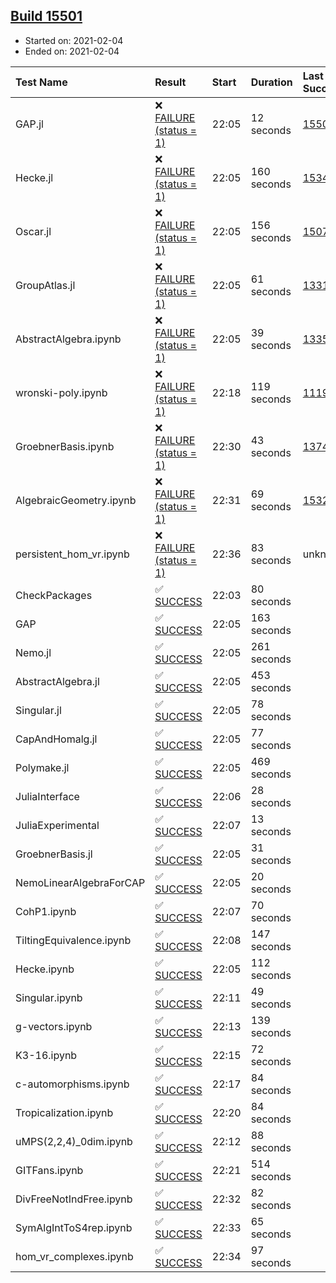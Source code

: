 ## [Build 15501](https://oscarci.mathematik.uni-kl.de/job/oscar/15501/)

* Started on: 2021-02-04
* Ended on: 2021-02-04

| Test Name    | Result | Start | Duration | Last Success | First Failure |
|:-------------|:-------|:------|:---------|:-------------|:--------------|
| GAP.jl | ❌ [FAILURE (status = 1)](https://oscarci.mathematik.uni-kl.de/job/oscar/15501/artifact/logs/build-15501/GAP.jl.log) | 22:05 | 12 seconds | [15500](https://oscarci.mathematik.uni-kl.de/job/oscar/15500/) | [15501](https://oscarci.mathematik.uni-kl.de/job/oscar/15501/) |
| Hecke.jl | ❌ [FAILURE (status = 1)](https://oscarci.mathematik.uni-kl.de/job/oscar/15501/artifact/logs/build-15501/Hecke.jl.log) | 22:05 | 160 seconds | [15344](https://oscarci.mathematik.uni-kl.de/job/oscar/15344/) | [15348](https://oscarci.mathematik.uni-kl.de/job/oscar/15348/) |
| Oscar.jl | ❌ [FAILURE (status = 1)](https://oscarci.mathematik.uni-kl.de/job/oscar/15501/artifact/logs/build-15501/Oscar.jl.log) | 22:05 | 156 seconds | [15079](https://oscarci.mathematik.uni-kl.de/job/oscar/15079/) | [15080](https://oscarci.mathematik.uni-kl.de/job/oscar/15080/) |
| GroupAtlas.jl | ❌ [FAILURE (status = 1)](https://oscarci.mathematik.uni-kl.de/job/oscar/15501/artifact/logs/build-15501/GroupAtlas.jl.log) | 22:05 | 61 seconds | [13311](https://oscarci.mathematik.uni-kl.de/job/oscar/13311/) | [13312](https://oscarci.mathematik.uni-kl.de/job/oscar/13312/) |
| AbstractAlgebra.ipynb | ❌ [FAILURE (status = 1)](https://oscarci.mathematik.uni-kl.de/job/oscar/15501/artifact/logs/build-15501/AbstractAlgebra.ipynb.log) | 22:05 | 39 seconds | [13355](https://oscarci.mathematik.uni-kl.de/job/oscar/13355/) | [13356](https://oscarci.mathematik.uni-kl.de/job/oscar/13356/) |
| wronski-poly.ipynb | ❌ [FAILURE (status = 1)](https://oscarci.mathematik.uni-kl.de/job/oscar/15501/artifact/logs/build-15501/wronski-poly.ipynb.log) | 22:18 | 119 seconds | [11192](https://oscarci.mathematik.uni-kl.de/job/oscar/11192/) | [11193](https://oscarci.mathematik.uni-kl.de/job/oscar/11193/) |
| GroebnerBasis.ipynb | ❌ [FAILURE (status = 1)](https://oscarci.mathematik.uni-kl.de/job/oscar/15501/artifact/logs/build-15501/GroebnerBasis.ipynb.log) | 22:30 | 43 seconds | [13748](https://oscarci.mathematik.uni-kl.de/job/oscar/13748/) | [13749](https://oscarci.mathematik.uni-kl.de/job/oscar/13749/) |
| AlgebraicGeometry.ipynb | ❌ [FAILURE (status = 1)](https://oscarci.mathematik.uni-kl.de/job/oscar/15501/artifact/logs/build-15501/AlgebraicGeometry.ipynb.log) | 22:31 | 69 seconds | [15322](https://oscarci.mathematik.uni-kl.de/job/oscar/15322/) | [15323](https://oscarci.mathematik.uni-kl.de/job/oscar/15323/) |
| persistent_hom_vr.ipynb | ❌ [FAILURE (status = 1)](https://oscarci.mathematik.uni-kl.de/job/oscar/15501/artifact/logs/build-15501/persistent_hom_vr.ipynb.log) | 22:36 | 83 seconds | unknown | unknown |
| CheckPackages | ✅ [SUCCESS](https://oscarci.mathematik.uni-kl.de/job/oscar/15501/artifact/logs/build-15501/CheckPackages.log) | 22:03 | 80 seconds |  |  |
| GAP | ✅ [SUCCESS](https://oscarci.mathematik.uni-kl.de/job/oscar/15501/artifact/logs/build-15501/GAP.log) | 22:05 | 163 seconds |  |  |
| Nemo.jl | ✅ [SUCCESS](https://oscarci.mathematik.uni-kl.de/job/oscar/15501/artifact/logs/build-15501/Nemo.jl.log) | 22:05 | 261 seconds |  |  |
| AbstractAlgebra.jl | ✅ [SUCCESS](https://oscarci.mathematik.uni-kl.de/job/oscar/15501/artifact/logs/build-15501/AbstractAlgebra.jl.log) | 22:05 | 453 seconds |  |  |
| Singular.jl | ✅ [SUCCESS](https://oscarci.mathematik.uni-kl.de/job/oscar/15501/artifact/logs/build-15501/Singular.jl.log) | 22:05 | 78 seconds |  |  |
| CapAndHomalg.jl | ✅ [SUCCESS](https://oscarci.mathematik.uni-kl.de/job/oscar/15501/artifact/logs/build-15501/CapAndHomalg.jl.log) | 22:05 | 77 seconds |  |  |
| Polymake.jl | ✅ [SUCCESS](https://oscarci.mathematik.uni-kl.de/job/oscar/15501/artifact/logs/build-15501/Polymake.jl.log) | 22:05 | 469 seconds |  |  |
| JuliaInterface | ✅ [SUCCESS](https://oscarci.mathematik.uni-kl.de/job/oscar/15501/artifact/logs/build-15501/JuliaInterface.log) | 22:06 | 28 seconds |  |  |
| JuliaExperimental | ✅ [SUCCESS](https://oscarci.mathematik.uni-kl.de/job/oscar/15501/artifact/logs/build-15501/JuliaExperimental.log) | 22:07 | 13 seconds |  |  |
| GroebnerBasis.jl | ✅ [SUCCESS](https://oscarci.mathematik.uni-kl.de/job/oscar/15501/artifact/logs/build-15501/GroebnerBasis.jl.log) | 22:05 | 31 seconds |  |  |
| NemoLinearAlgebraForCAP | ✅ [SUCCESS](https://oscarci.mathematik.uni-kl.de/job/oscar/15501/artifact/logs/build-15501/NemoLinearAlgebraForCAP.log) | 22:05 | 20 seconds |  |  |
| CohP1.ipynb | ✅ [SUCCESS](https://oscarci.mathematik.uni-kl.de/job/oscar/15501/artifact/logs/build-15501/CohP1.ipynb.log) | 22:07 | 70 seconds |  |  |
| TiltingEquivalence.ipynb | ✅ [SUCCESS](https://oscarci.mathematik.uni-kl.de/job/oscar/15501/artifact/logs/build-15501/TiltingEquivalence.ipynb.log) | 22:08 | 147 seconds |  |  |
| Hecke.ipynb | ✅ [SUCCESS](https://oscarci.mathematik.uni-kl.de/job/oscar/15501/artifact/logs/build-15501/Hecke.ipynb.log) | 22:05 | 112 seconds |  |  |
| Singular.ipynb | ✅ [SUCCESS](https://oscarci.mathematik.uni-kl.de/job/oscar/15501/artifact/logs/build-15501/Singular.ipynb.log) | 22:11 | 49 seconds |  |  |
| g-vectors.ipynb | ✅ [SUCCESS](https://oscarci.mathematik.uni-kl.de/job/oscar/15501/artifact/logs/build-15501/g-vectors.ipynb.log) | 22:13 | 139 seconds |  |  |
| K3-16.ipynb | ✅ [SUCCESS](https://oscarci.mathematik.uni-kl.de/job/oscar/15501/artifact/logs/build-15501/K3-16.ipynb.log) | 22:15 | 72 seconds |  |  |
| c-automorphisms.ipynb | ✅ [SUCCESS](https://oscarci.mathematik.uni-kl.de/job/oscar/15501/artifact/logs/build-15501/c-automorphisms.ipynb.log) | 22:17 | 84 seconds |  |  |
| Tropicalization.ipynb | ✅ [SUCCESS](https://oscarci.mathematik.uni-kl.de/job/oscar/15501/artifact/logs/build-15501/Tropicalization.ipynb.log) | 22:20 | 84 seconds |  |  |
| uMPS(2,2,4)_0dim.ipynb | ✅ [SUCCESS](https://oscarci.mathematik.uni-kl.de/job/oscar/15501/artifact/logs/build-15501/uMPS-2-2-4-_0dim.ipynb.log) | 22:12 | 88 seconds |  |  |
| GITFans.ipynb | ✅ [SUCCESS](https://oscarci.mathematik.uni-kl.de/job/oscar/15501/artifact/logs/build-15501/GITFans.ipynb.log) | 22:21 | 514 seconds |  |  |
| DivFreeNotIndFree.ipynb | ✅ [SUCCESS](https://oscarci.mathematik.uni-kl.de/job/oscar/15501/artifact/logs/build-15501/DivFreeNotIndFree.ipynb.log) | 22:32 | 82 seconds |  |  |
| SymAlgIntToS4rep.ipynb | ✅ [SUCCESS](https://oscarci.mathematik.uni-kl.de/job/oscar/15501/artifact/logs/build-15501/SymAlgIntToS4rep.ipynb.log) | 22:33 | 65 seconds |  |  |
| hom_vr_complexes.ipynb | ✅ [SUCCESS](https://oscarci.mathematik.uni-kl.de/job/oscar/15501/artifact/logs/build-15501/hom_vr_complexes.ipynb.log) | 22:34 | 97 seconds |  |  |
